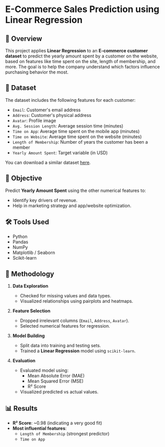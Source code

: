 # E-Commerce Sales Prediction using Linear Regression

## 📌 Overview

This project applies **Linear Regression** to an **E-commerce customer dataset** to predict the yearly amount spent by a customer on the website, based on features like time spent on the site, length of membership, and more. The goal is to help the company understand which factors influence purchasing behavior the most.

## 📂 Dataset

The dataset includes the following features for each customer:

- `Email`: Customer's email address
- `Address`: Customer's physical address
- `Avatar`: Profile image
- `Avg. Session Length`: Average session time (minutes)
- `Time on App`: Average time spent on the mobile app (minutes)
- `Time on Website`: Average time spent on the website (minutes)
- `Length of Membership`: Number of years the customer has been a member
- `Yearly Amount Spent`: Target variable (in USD)

You can download a similar dataset [here](https://www.kaggle.com/datasets/thedevastator/customer-analytics).

## 🧪 Objective

Predict **Yearly Amount Spent** using the other numerical features to:

- Identify key drivers of revenue.
- Help in marketing strategy and app/website optimization.

## 🛠️ Tools Used

- Python
- Pandas
- NumPy
- Matplotlib / Seaborn
- Scikit-learn

## 🧮 Methodology

1. **Data Exploration**
   - Checked for missing values and data types.
   - Visualized relationships using pairplots and heatmaps.

2. **Feature Selection**
   - Dropped irrelevant columns (`Email`, `Address`, `Avatar`).
   - Selected numerical features for regression.

3. **Model Building**
   - Split data into training and testing sets.
   - Trained a **Linear Regression** model using `scikit-learn`.

4. **Evaluation**
   - Evaluated model using:
     - Mean Absolute Error (MAE)
     - Mean Squared Error (MSE)
     - R² Score
   - Visualized predicted vs actual values.

## 📊 Results

- **R² Score**: ~0.98 (indicating a very good fit)
- **Most influential features**:
  - `Length of Membership` (strongest predictor)
  - `Time on App`
